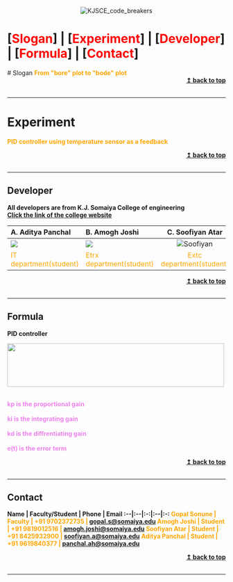 <p align="center">
 <img src="images/codebreakers_logo.png" alt="KJSCE_code_breakers"/>
</p>
<a name="top"> </a><h1>[<span style="color:red">Slogan</span>] <b> | </b> [<span style="color:red">Experiment</span>] <b> | </b> [<span style="color:red">Developer</span>] <b> | </b> [<span style="color:red">Formula</span>] <b> | </b> [<span style="color:red">Contact</span>] </h1>
# Slogan
<b> <span style="color:orange"> From "bore" plot to "bode" plot </span> </b>
<div align="right">
    <b><a href="#top">↥ back to top</a></b>
</div>
<br/>
<hr>

<a name="Experiment"></a>
# Experiment
<b> <span style="color:orange"> PID controller using temperature sensor as a feedback </span> </b>
<div align="right">
    <b><a href="#top">↥ back to top</a></b>
</div>
<br/>
<hr>

<a name="Developer"></a>
## Developer
<b> All developers are from K.J. Somaiya College of engineering </b>
<b><span style="color:violet"> <br> <a href = "https://www.google.com/url?sa=t&rct=j&q=&esrc=s&source=web&cd=1&cad=rja&uact=8&ved=2ahUKEwimkNWI36fgAhWKwI8KHU2sDdQQFjAAegQIGBAB&url=https%3A%2F%2Fkjsce.somaiya.edu%2Fkjsce%3F%2Fkjsce&usg=AOvVaw3-wuz9mgsOCLkBQXvM_6U4"> Click the link of the college website</span></b> <br/></a>

<b> A. Aditya Panchal | <b> B. Amogh Joshi| <b>  C. Soofiyan Atar </b> |<b> D. Gopal Sonune <b>
:--|:--|:-:|:-:
<img src="images/FB_IMG_1479709605932.jpg"/> | <img src="images/amogh.png"/> |<img src="images/soofiyan 12.19.24 AM.png" alt = "Soofiyan"/> |<img src="images/IMG_20160323_100406.jpg" alt = "Gopal Sonune"/>
<span style="color:orange"> IT department(student)</span> | <span style="color:orange"> Etrx department(student)</span> | <span style="color:orange"> Extc department(student)</span> | <span style="color:orange"> Comps department(professor)</span>

<div align="right">
    <b><a href="#top">↥ back to top</a></b>
</div>
<br/>
<hr>

<a name="Formula"></a>
## Formula
<b> PID controller</b>

<img src="images/equation.gif" width="500px;" height=100px;/><br /><sub><b>

<span style="color:violet"><br>kp is the proportional gain<br/>
<br>ki is the integrating gain<br/>
<br>kd is the diffrentiating gain<br/>
<br>e(t) is the error term </span><br/>

<div align="right">
    <b><a href="#top">↥ back to top</a></b>
</div>
<br/>
<hr>

<a name="Contact"></a>
## Contact
<b> Name | <b> Faculty/Student |<b>  Phone | <b> Email </b>
:--|:--|:-:|:--|:-:
<span style="color:orange">Gopal Sonune | Faculty | +91 9702372735 | gopal.s@somaiya.edu
<span style="color:orange">Amogh Joshi | Student | +91 9819012516 | amogh.joshi@somaiya.edu
<span style="color:orange">Soofiyan Atar | Student | +91 8425932900 | soofiyan.a@somaiya.edu
<span style="color:orange">Aditya Panchal | Student | +91 9619840377 | panchal.ah@somaiya.edu


<div align="right">
    <b><a href="#top">↥ back to top</a></b>
</div>
<br/>
<hr>
